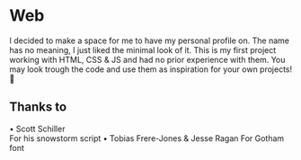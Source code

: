 # Web

I decided to make a space for me to have my personal profile on. The name has no meaning, I just liked the minimal look of it.
This is my first project working with HTML, CSS & JS and had no prior experience with them.
You may look trough the code and use them as inspiration for your own projects! :love_letter:

## Thanks to
• Scott Schiller <br>
  For his snowstorm script
• Tobias Frere-Jones & Jesse Ragan
  For Gotham font
